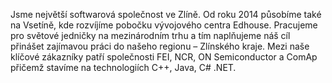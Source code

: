 Jsme největší softwarová společnost ve Zlíně. Od roku 2014 působíme také na Vsetíně, kde rozvíjíme pobočku vývojového centra Edhouse.
Pracujeme pro světové jedničky na mezinárodním trhu a tím naplňujeme náš cíl přinášet zajímavou práci do našeho regionu – Zlínského kraje.
Mezi naše klíčové zákazníky patří společnosti FEI, NCR, ON Semiconductor a ComAp přičemž stavíme na technologiích C++, Java, C# .NET.